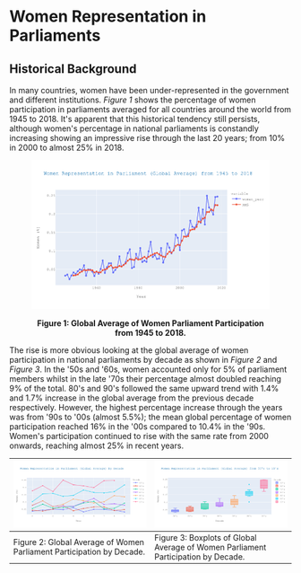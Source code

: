 # Women Representation in Parliaments

## Historical Background

In many countries, women have been under-represented in the government and different institutions. *Figure 1* shows the percentage of women participation in parliaments averaged for all countries around the world from 1945 to 2018. It's apparent that this historical tendency still persists, although women's percentage in national parliaments is constandly increasing showing an impressive rise through the last 20 years; from 10% in 2000 to almost 25% in 2018.

<figure>
<p align="center">
<img src="images/globalAVG_1945_18.png" alt="Figure 1" width="500">
<figcaption align = "center"><b>Figure 1: Global Average of Women Parliament Participation from 1945 to 2018.</b></figcaption>
</p>
</figure>


The rise is more obvious looking at the global average of women participation in national parliaments by decade as shown in *Figure 2* and *Figure 3*. In the '50s and '60s, women accounted only for 5% of parliament members whilst in the late '70s their percentage almost doubled reaching 9% of the total. 80's and 90's followed the same upward trend with 1.4% and 1.7% increase in the global average from the previous decade respectively. However, the highest percentage increase through the years was from '90s to '00s (almost 5.5%); the mean global percentage of women participation reached 16% in the '00s compared to 10.4% in the '90s. Women's participation continued to rise with the same rate from 2000 onwards, reaching almost 25% in recent years.

|![](images/globalAVG_decade.png) | ![](images/globalAVG_boxplots.png)|
|---|---|
|Figure 2: Global Average of Women Parliament Participation by Decade.|Figure 3: Boxplots of Global Average of Women Parliament Participation by Decade.|


